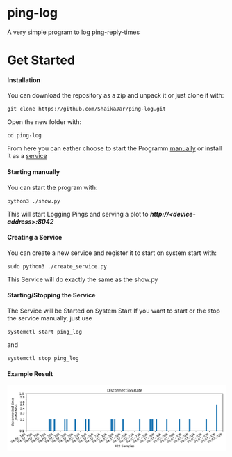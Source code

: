 # ping-log
A very simple program to log ping-reply-times

# Get Started  
#### Installation  
You can download the repository as a zip and unpack it or just clone it with:
```
git clone https://github.com/ShaikaJar/ping-log.git
```  
Open the new folder with:
```
cd ping-log
```  
From here you can eather choose to start the Programm [manually](https://github.com/ShaikaJar/ping-log#starting-manually) or install it as a [service](https://github.com/ShaikaJar/ping-log#creating-a-service)

#### Starting manually  
You can start the program with:
```
python3 ./show.py
```
This will start Logging Pings and serving a plot to **_http://\<device-address\>:8042_**  


#### Creating a Service
You can create a new service and register it to start on system start with:   
```
sudo python3 ./create_service.py
```
This Service will do exactly the same as the show.py

#### Starting/Stopping the Service
The Service will be Started on System Start
If you want to start or the stop the service manually, just use
```
systemctl start ping_log
```
and
```
systemctl stop ping_log
``` 

#### Example Result

![Example-Image](./ping.png)
